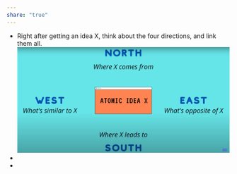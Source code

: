 ```yaml
---
share: "true"
---
```



- Right after getting an idea X, think about the four directions, and link them all. 
  ![image.png](../image_1683293760343_0.png)
-
-